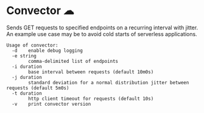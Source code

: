 # Convector ☁

Sends GET requests to specified endpoints on a recurring interval with jitter. An example use case may be to avoid cold starts of serverless applications. 

```
Usage of convector:
  -d    enable debug logging
  -e string
        comma-delimited list of endpoints
  -i duration
        base interval between requests (default 10m0s)
  -j duration
        standard deviation for a normal distribution jitter between requests (default 5m0s)
  -t duration
        http client timeout for requests (default 10s)
  -v    print convector version
```
